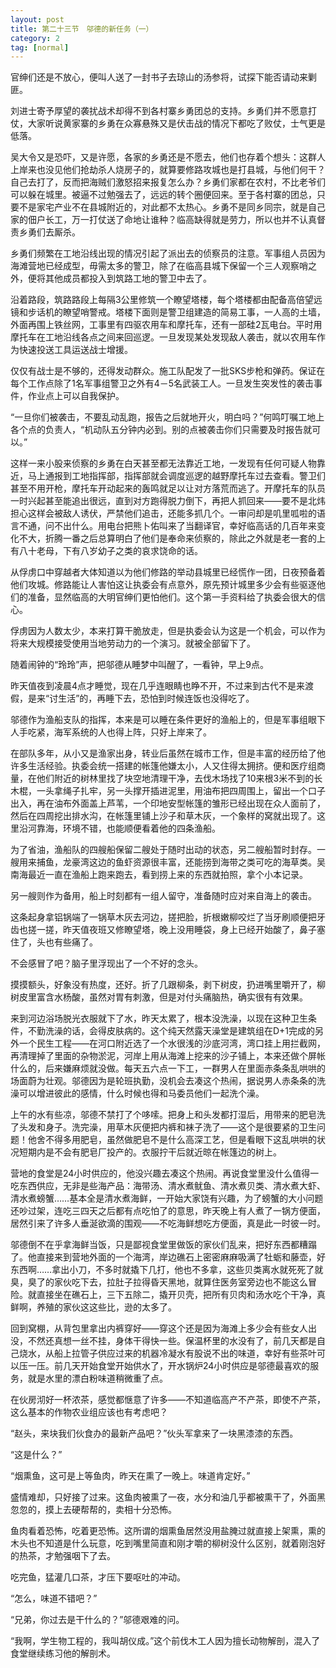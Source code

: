 ```yaml
---
layout: post
title: 第二十三节　邬德的新任务（一）
category: 2
tag: [normal]
---
```


官绅们还是不放心，便叫人送了一封书子去琼山的汤参将，试探下能否请动来剿匪。

刘进士寄予厚望的袭扰战术却得不到各村寨乡勇团总的支持。乡勇们并不愿意打仗，大家听说黄家寨的乡勇在众寡悬殊又是伏击战的情况下都吃了败仗，士气更是低落。

吴大令又是恐吓，又是许愿，各家的乡勇还是不愿去，他们也存着个想头：这群人上岸来也没见他们抢劫杀人烧房子的，就算要修路攻城也是打县城，与他们何干？自己去打了，反而把海贼们激怒招来报复怎么办？乡勇们家都在农村，不比老爷们可以躲在城里。被逼不过勉强去了，远远的转个圈便回来。至于各村寨的团总，只要不是家宅产业不在县城附近的，对此都不太热心。乡勇不是同乡同宗，就是自己家的佃户长工，万一打仗送了命地让谁种？临高缺得就是劳力，所以也并不认真督责乡勇们去厮杀。

乡勇们频繁在工地沿线出现的情况引起了派出去的侦察员的注意。军事组人员因为海滩营地已经成型，毋需太多的警卫，除了在临高县城下保留一个三人观察哨之外，便将其他成员都投入到筑路工地的警卫中去了。

沿着路段，筑路路段上每隔3公里修筑一个瞭望塔楼，每个塔楼都由配备高倍望远镜和步话机的瞭望哨警戒。塔楼下面则是警卫组建造的简易工事，一人高的土墙，外面再围上铁丝网，工事里有四驱农用车和摩托车，还有一部硅2瓦电台。平时用摩托车在工地沿线各点之间来回巡逻。一旦发现某处发现敌人袭击，就以农用车作为快速投送工具运送战士增援。

仅仅有战士是不够的，还得发动群众。施工队配发了一批SKS步枪和弹药。保证在每个工作点除了1名军事组警卫之外有4－5名武装工人。一旦发生突发性的袭击事件，作业点上可以自我保护。

“一旦你们被袭击，不要乱动乱跑，报告之后就地开火，明白吗？”何鸣叮嘱工地上各个点的负责人，“机动队五分钟内必到。别的点被袭击你们只需要及时报告就可以。”

这样一来小股来侦察的乡勇在白天甚至都无法靠近工地，一发现有任何可疑人物靠近，马上通报到工地指挥部，指挥部就会调度巡逻的越野摩托车过去查看。警卫们甚至不用开枪，摩托车开动起来的轰鸣就足以让对方落荒而逃了。开摩托车的队员一时兴起甚至能追出很远，直到对方跑得脱力倒下，再把人抓回来――要不是北炜担心这样会被敌人诱伏，严禁他们追击，还能多抓几个。一审问却是叽里呱啦的语言不通，问不出什么。用电台把熊卜佑叫来了当翻译官，幸好临高话的几百年来变化不大，折腾一番之后总算明白了他们是奉命来侦察的，除此之外就是老一套的上有八十老母，下有八岁幼子之类的哀求饶命的话。

从俘虏口中穿越者大体知道以为他们修路的举动县城里已经慌作一团，日夜预备着他们攻城。修路能让人害怕这让执委会有点意外，原先预计城里多少会有些驱逐他们的准备，显然临高的大明官绅们更怕他们。这个第一手资料给了执委会很大的信心。

俘虏因为人数太少，本来打算干脆放走，但是执委会认为这是一个机会，可以作为将来大规模接受使用当地劳动力的一个演习。就被全部留下了。

随着闹钟的“玲玲”声，把邬德从睡梦中叫醒了，一看钟，早上9点。

昨天值夜到凌晨4点才睡觉，现在几乎连眼睛也睁不开，不过来到古代不是来渡假，是来“讨生活”的，再睡下去，恐怕到时候连饭也没得吃了。

邬德作为渔船支队的指挥，本来是可以睡在条件更好的渔船上的，但是军事组眼下人手吃紧，海军系统的人也得上阵，只好上岸来了。

在部队多年，从小又是渔家出身，转业后虽然在城市工作，但是丰富的经历给了他许多生活经验。执委会统一搭建的帐篷他嫌太小，人又住得太拥挤。便和医疗组商量，在他们附近的树林里找了块空地清理干净，去伐木场找了10来根3米不到的长木棍，一头拿绳子扎牢，另一头撑开插进泥里，用油布把四周围上，留出一个口子出入，再在油布外面盖上芦苇，一个印地安型帐篷的雏形已经出现在众人面前了，然后在四周挖出排水沟，在帐篷里铺上沙子和草木灰，一个象样的窝就出现了。这里沿河靠海，环境不错，也能顺便看着他的四条渔船。

为了省油，渔船队的四艘船保留二艘处于随时出动的状态，另二艘船暂时封存。一艘用来捕鱼，龙豪湾这边的鱼虾资源很丰富，还能捞到海带之类可吃的海草类。吴南海最近一直在渔船上跑来跑去，看到捞上来的东西就拍照，拿个小本记录。

另一艘则作为备用，船上时刻都有一组人留守，准备随时应对来自海上的袭击。

这条起身拿铝锅端了一锅草木灰去河边，搓把脸，折根嫩柳咬烂了当牙刷顺便把牙齿也搓一搓，昨天值夜班又修瞭望塔，晚上没用睡袋，身上已经开始酸了，鼻子塞住了，头也有些痛了。

不会感冒了吧？脑子里浮现出了一个不好的念头。

摸摸额头，好象没有热度，还好。折了几跟柳条，剥下树皮，扔进嘴里嚼开了，柳树皮里富含水杨酸，虽然对胃有刺激，但是对付头痛脑热，确实很有有效果。

来到河边浴场脱光衣服就下了水，昨天太累了，根本没洗澡，以现在这种卫生条件，不勤洗澡的话，会得皮肤病的。这个纯天然露天澡堂是建筑组在D+1完成的另外一个民生工程――在河口附近选了一个水很浅的沙底河湾，湾口挂上用拦截网，再清理掉了里面的杂物淤泥，河岸上用从海滩上挖来的沙子铺上，本来还做个屏帐什么的，后来嫌麻烦就没做。每天五六点一下工，一群男人在里面赤条条乱哄哄的场面蔚为壮观。邬德因为是轮班执勤，没机会去凑这个热闹，据说男人赤条条的洗澡可以增进彼此的感情，什么时候也得和马委员他们一起洗个澡。

上午的水有些凉，邬德不禁打了个哆嗦。把身上和头发都打湿后，用带来的肥皂洗了头发和身子。洗完澡，用草木灰便把内裤和袜子洗了――这个是很要紧的卫生问题！他舍不得多用肥皂，虽然做肥皂不是什么高深工艺，但是看眼下这乱哄哄的状况短期内是不会有肥皂厂投产的。衣服拧干后就近晾在帐篷边的树上。

营地的食堂是24小时供应的，他没兴趣去凑这个热闹。再说食堂里没什么值得一吃东西供应，无非是些海产品：海带汤、清水煮鱿鱼、清水煮贝类、清水煮大虾、清水煮螃蟹……基本全是清水煮海鲜，一开始大家饶有兴趣，为了螃蟹的大小问题还吵过架，连吃三四天之后都有点吃怕了的意思，昨天晚上有人煮了一锅方便面，居然引来了许多人垂涎欲滴的围观――不吃海鲜想吃方便面，真是此一时彼一时。

邬德倒不在乎拿海鲜当饭，只是鄙视食堂里做饭的家伙们乱来，把好东西都糟蹋了。他直接来到营地外面的一个海湾，岸边礁石上密密麻麻吸满了牡蛎和藤壶，好东西啊……拿出小刀，不多时就撬下几打，他也不多拿，这些贝类离水就死死了就臭，臭了的家伙吃下去，拉肚子拉得昏天黑地，就算住医务室旁边也不能这么冒险。就直接坐在礁石上，三下五除二，撬开贝壳，把所有贝肉和汤水吃个干净，真鲜啊，养殖的家伙这这些比，逊的太多了。

回到窝棚，从背包里拿出内裤穿好――穿这个还是因为海滩上多少会有些女人出没，不然还真想一丝不挂，身体干得快一些。保温杯里的水没有了，前几天都是自己烧水，从船上拉管子供应过来的机器冷凝水有股说不出的味道，幸好有些茶叶可以压一压。前几天开始食堂开始供水了，开水锅炉24小时供应是邬德最喜欢的服务，就是水里的漂白粉味道稍微重了点。

在伙房沏好一杯浓茶，感觉都惬意了许多――不知道临高产不产茶，即使不产茶，这么基本的作物农业组应该也有考虑吧？

“赵头，来块我们伙食办的最新产品吧？”伙头军拿来了一块黑漆漆的东西。

“这是什么？”

“烟熏鱼，这可是上等鱼肉，昨天在熏了一晚上。味道肯定好。”

盛情难却，只好接了过来。这鱼肉被熏了一夜，水分和油几乎都被熏干了，外面黑忽忽的，摸上去硬帮帮的，卖相十分恐怖。

鱼肉看着恐怖，吃着更恐怖。这所谓的烟熏鱼居然没用盐腌过就直接上架熏，熏的木头也不知道是什么玩意，吃到嘴里简直和刚才嚼的柳树没什么区别，就着刚泡好的热茶，才勉强咽下了去。

吃完鱼，猛灌几口茶，才压下要呕吐的冲动。

“怎么，味道不错吧？”

“兄弟，你过去是干什么的？”邬德艰难的问。

“我啊，学生物工程的，我叫胡仪成。”这个前伐木工人因为擅长动物解剖，混入了食堂继续练习他的解剖术。

